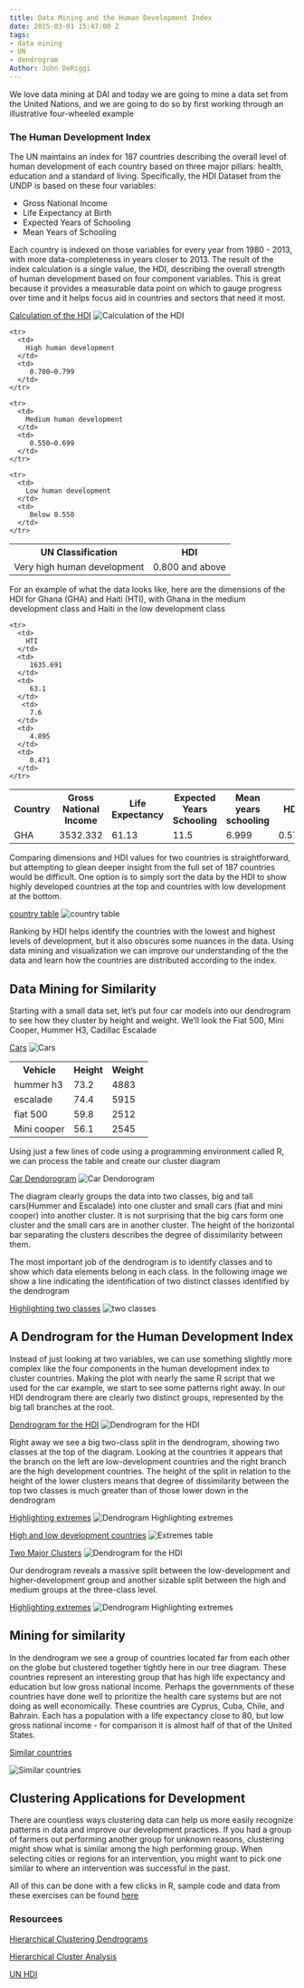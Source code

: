 ```yaml
---
title: Data Mining and the Human Development Index
date: 2015-03-01 15:47:00 Z
tags:
- data mining
- UN
- dendrogram
Author: John DeRiggi
---
```


We love data mining at DAI and today we are going to mine a data set from the United Nations, and we are going to do so by first working through an illustrative four-wheeled example

<!--more-->

### The Human Development Index
The UN maintains an index for 187 countries describing the overall level of human development of each country based on three major pillars: health, education and a standard of living. Specifically, the HDI Dataset from the UNDP is based on these four variables:

- Gross National Income
- Life Expectancy at Birth
- Expected Years of Schooling
- Mean Years of Schooling

Each country is indexed on those variables for every year from 1980 - 2013, with more data-completeness in years closer to 2013. The result of the index calculation is a single value, the HDI, describing the overall strength of human development based on four component variables. This is great because it provides a measurable data point on which to gauge progress over time and it helps focus aid in countries and sectors that need it most.


[Calculation of the HDI](/uploads/hdi.jpg)
![Calculation of the HDI](/uploads/hdi.jpg)

<table>
    <tr>
        <th>
            UN Classification
         </th>  
          <th>
            HDI
          </th>
    </tr>
    <tr>
      <td>
        Very high human development
      </td>
      <td>
         0.800 and above
      </td>
    </tr>

    <tr>
      <td>
        High human development
      </td>
      <td>
         0.700–0.799
      </td>
    </tr>

    <tr>
      <td>
        Medium human development
      </td>
      <td>
         0.550–0.699
      </td>
    </tr>

    <tr>
      <td>
        Low human development
      </td>
      <td>
         Below 0.550
      </td>
    </tr>

</table>


For an example of what the data looks like, here are the dimensions of the HDI for Ghana (GHA) and Haiti (HTI), with Ghana in the medium development class and Haiti in the low development class

<table>
    <tr>
        <th>
            Country
         </th>  
          <th>
            Gross National Income
          </th>
          <th>
            Life Expectancy
          </th>
          <th>
            Expected Years Schooling
          </th>
          <th>
            Mean years schooling
          </th>
          <th>
            HDI
          </th>
    </tr>
    <tr>
      <td>
        GHA
      </td>
      <td>
         3532.332
      </td>
      <td>
         61.13
      </td>
       <td>
         11.5
      </td>
      <td>
         6.999
      </td>
      <td>
         0.573
      </td>
    </tr>

    <tr>
      <td>
        HTI
      </td>
      <td>
         1635.691
      </td>
      <td>
         63.1
      </td>
       <td>
         7.6
      </td>
      <td>
         4.895
      </td>
      <td>
         0.471
      </td>
    </tr>

    

</table>


Comparing dimensions and HDI values for two countries is straightforward, but attempting to glean deeper insight from the full set of 187 countries would be difficult. One option is to simply sort the data by the HDI to show highly developed countries at the top and countries with low development at the bottom.

[country table](/uploads/countrytable.png)
![country table](/uploads/countrytable.png)

Ranking by HDI helps identify the countries with the lowest and highest levels of development, but it also obscures some nuances in the data. Using data mining and visualization we can improve our understanding of the the data and learn how the countries are distributed according to the index.

## Data Mining for Similarity

Starting with a small data set, let’s put four car models into our dendrogram to see how they cluster by height and weight. We’ll look the Fiat 500, Mini Cooper, Hummer H3, Cadillac Escalade


[Cars](/uploads/manycars.png)
![Cars](/uploads/manycars.png)


<table>
  <tr>
    <th>
      Vehicle
    </th>  
    <th>
      Height
    </th>
    <th>
      Weight
    </th>

  </tr>
  <tr>
    <td>
      hummer h3
    </td>
    <td>
     73.2
   </td>
   <td>
     4883
   </td>
 </tr>

 <tr>
  <td>
    escalade
  </td>
  <td>
   74.4
 </td>
 <td>
   5915
 </td>
</tr>

<tr>
  <td>
    fiat 500
  </td>
  <td>
   59.8
 </td>
 <td>
   2512
 </td>
</tr>

<tr>
  <td>
    Mini cooper
  </td>
  <td>
   56.1
 </td>
 <td>
   2545
 </td>
</tr>

</table>


Using just a few lines of code using a programming environment called R, we can process the table and create our cluster diagram

[Car Dendorogram](/uploads/car_cluster_1a.png)
![Car Dendorogram](/uploads/car_cluster_1a.png)

The diagram clearly groups the data into two classes, big and tall cars(Hummer and Escalade) into one cluster and small cars (fiat and mini cooper) into another cluster. It is not surprising that the big cars form one cluster and the small cars are in another cluster. The height of the horizontal bar separating the clusters describes the degree of dissimilarity between them. 

The most important job of the dendrogram is to identify classes and to show which data elements belong in each class. In the following image we show a line indicating the identification of two distinct classes identified by the dendrogram


[Highlighting two classes](/uploads/car_cluster_2b.png)
![two classes](/uploads/car_cluster_2b.png)

## A Dendrogram for the Human Development Index

Instead of just looking at two variables, we can use something slightly more complex like the four components in the human development index to cluster countries. Making the plot with nearly the same R script that we used for the car example, we start to see some patterns right away. In our HDI dendrogram there are clearly two distinct groups, represented by the big tall branches at the root.

[Dendrogram for the HDI](/uploads/hdi_dendro_1.png)
![Dendrogram for the HDI](/uploads/hdi_dendro_1.png)

Right away we see a big two-class split in the dendrogram, showing two classes at the top of the diagram. Looking at the countries it appears that the branch on the left are low-development countries and the right branch are the high development countries. The height of the split in relation to the height of the lower clusters means that degree of dissimilarity between the top two classes is much greater than of those lower down in the dendrogram



[Highlighting extremes](/uploads/hdi_dendro_3.png)
![Dendrogram Highlighting extremes](/uploads/hdi_dendro_3.png)

[High and low development countries](/uploads/extremes_table1.png)
![Extremes table](/uploads/extremes_table1.png)

[Two Major Clusters](/uploads/hdi_dendro_2.png)
![Dendrogram for the HDI](/uploads/hdi_dendro_2.png)

Our dendrogram reveals a massive split between the low-development and higher-development group and another sizable split between the high and medium groups at the three-class level. 

[Highlighting extremes](/uploads/hdi_dendro_4.png)
![Dendrogram Highlighting extremes](/uploads/hdi_dendro_4.png)

## Mining for similarity 

In the dendrogram we see a group of countries located far from each other on the globe but clustered together tightly here in our tree diagram. These countries represent an interesting group that has high life expectancy and education but low gross national income. Perhaps the governments of these countries have done well to prioritize the health care systems but are not doing as well economically. These countries are Cyprus, Cuba, Chile, and Bahrain. Each has a population with a life expectancy close to 80, but low gross national income - for comparison it is almost half of that of the United States.


[Similar countries](/uploads/countries_feather2.png)

![Similar countries](/uploads/countries_feather2.png)


## Clustering Applications for Development 
There are countless ways clustering data can help us more easily recognize patterns in data and improve our development practices. If you had a group of farmers out performing another group for unknown reasons, clustering might show what is similar among the high performing group. When selecting cities or regions for an intervention, you might want to pick one similar to where an intervention was successful in the past. 
 
All of this can be done with a few clicks in R, sample code and data from these exercises can be found [here](https://github.com/deriggi/HumanDevelopmentIndex)

### Resourcees
[Hierarchical Clustering Dendrograms](http://www.ncss.com/wp-content/themes/ncss/pdf/Procedures/NCSS/Hierarchical_Clustering-Dendrograms.pdf)

[Hierarchical Cluster Analysis](http://www.econ.upf.edu/~michael/stanford/maeb7.pdf)

[UN HDI](http://hdr.undp.org/en/content/human-development-index-hdi)